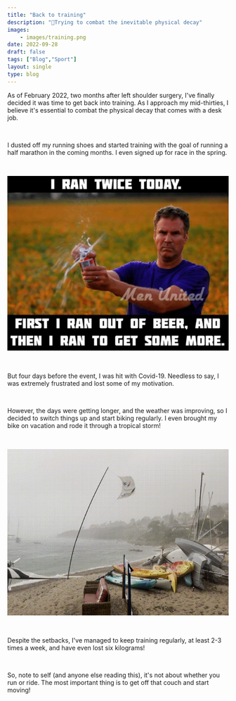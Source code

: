 ```yaml
---
title: "Back to training"
description: "💪Trying to combat the inevitable physical decay"
images: 
    - images/training.png
date: 2022-09-28
draft: false
tags: ["Blog","Sport"]
layout: single
type: blog
---
```


As of February 2022, two months after left shoulder surgery, I've finally decided it was time to get back into training. As I approach my mid-thirties, I believe it's essential to combat the physical decay that comes with a desk job.

&nbsp;

I dusted off my running shoes and started training with the goal of running a half marathon in the coming months. I even signed up for race in the spring.

&nbsp;

![Blog image](images/training.png)

&nbsp;

But four days before the event, I was hit with Covid-19. Needless to say, I was extremely frustrated and lost some of my motivation.

&nbsp;

However, the days were getting longer, and the weather was improving, so I decided to switch things up and start biking regularly. I even brought my bike on vacation and rode it through a tropical storm!

&nbsp;

![Blog image](images/tempest.gif)

&nbsp;

Despite the setbacks, I've managed to keep training regularly, at least 2-3 times a week, and have even lost six kilograms!

&nbsp;

So, note to self (and anyone else reading this), it's not about whether you run or ride. The most important thing is to get off that couch and start moving!
